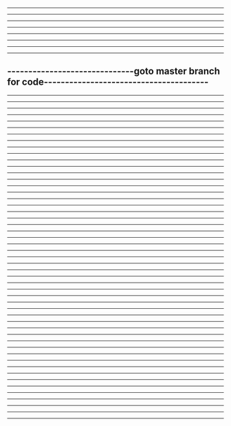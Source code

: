 ------------------------------------------------------------------------------------------------
------------------------------------------------------------------------------------------------
------------------------------------------------------------------------------------------------
------------------------------------------------------------------------------------------------
------------------------------------------------------------------------------------------------
------------------------------------------------------------------------------------------------
------------------------------------------------------------------------------------------------
------------------------------------------------------------------------------------------------
------------------------------goto master branch for code---------------------------------------
------------------------------------------------------------------------------------------------
------------------------------------------------------------------------------------------------
------------------------------------------------------------------------------------------------
------------------------------------------------------------------------------------------------
------------------------------------------------------------------------------------------------
------------------------------------------------------------------------------------------------
------------------------------------------------------------------------------------------------
------------------------------------------------------------------------------------------------
------------------------------------------------------------------------------------------------
------------------------------------------------------------------------------------------------
------------------------------------------------------------------------------------------------
------------------------------------------------------------------------------------------------
------------------------------------------------------------------------------------------------
------------------------------------------------------------------------------------------------
------------------------------------------------------------------------------------------------
------------------------------------------------------------------------------------------------
------------------------------------------------------------------------------------------------
------------------------------------------------------------------------------------------------
------------------------------------------------------------------------------------------------
------------------------------------------------------------------------------------------------
------------------------------------------------------------------------------------------------
------------------------------------------------------------------------------------------------
------------------------------------------------------------------------------------------------
------------------------------------------------------------------------------------------------
------------------------------------------------------------------------------------------------
------------------------------------------------------------------------------------------------
------------------------------------------------------------------------------------------------
------------------------------------------------------------------------------------------------
------------------------------------------------------------------------------------------------
------------------------------------------------------------------------------------------------
------------------------------------------------------------------------------------------------
------------------------------------------------------------------------------------------------
------------------------------------------------------------------------------------------------
------------------------------------------------------------------------------------------------
------------------------------------------------------------------------------------------------
------------------------------------------------------------------------------------------------
------------------------------------------------------------------------------------------------
------------------------------------------------------------------------------------------------
------------------------------------------------------------------------------------------------
------------------------------------------------------------------------------------------------
------------------------------------------------------------------------------------------------
------------------------------------------------------------------------------------------------
------------------------------------------------------------------------------------------------
------------------------------------------------------------------------------------------------
------------------------------------------------------------------------------------------------
------------------------------------------------------------------------------------------------
------------------------------------------------------------------------------------------------
------------------------------------------------------------------------------------------------
------------------------------------------------------------------------------------------------
------------------------------------------------------------------------------------------------
------------------------------------------------------------------------------------------------
------------------------------------------------------------------------------------------------
